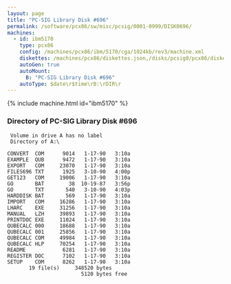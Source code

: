 ```yaml
---
layout: page
title: "PC-SIG Library Disk #696"
permalink: /software/pcx86/sw/misc/pcsig/0001-0999/DISK0696/
machines:
  - id: ibm5170
    type: pcx86
    config: /machines/pcx86/ibm/5170/cga/1024kb/rev3/machine.xml
    diskettes: /machines/pcx86/diskettes.json,/disks/pcsig0/pcx86/diskettes.json
    autoGen: true
    autoMount:
      B: "PC-SIG Library Disk #696"
    autoType: $date\r$time\rB:\rDIR\r
---
```


{% include machine.html id="ibm5170" %}

### Directory of PC-SIG Library Disk #696

     Volume in drive A has no label
     Directory of A:\

    CONVERT  COM      9014   1-17-90   3:10a
    EXAMPLE  QUB      9472   1-17-90   3:10a
    EXPORT   COM     23070   1-17-90   3:10a
    FILES696 TXT      1925   3-10-90   4:00p
    GET123   COM     19006   1-17-90   3:10a
    GO       BAT        38  10-19-87   3:56p
    GO       TXT       540   3-10-90   4:03p
    HARDDISK BAT       569   1-17-90   3:10a
    IMPORT   COM     16286   1-17-90   3:10a
    LHARC    EXE     31256   1-17-90   3:10a
    MANUAL   LZH     39893   1-17-90   3:10a
    PRINTDOC EXE     11024   1-17-90   3:10a
    QUBECALC 000     18688   1-17-90   3:10a
    QUBECALC 001     25856   1-17-90   3:10a
    QUBECALC COM     49984   1-17-90   3:10a
    QUBECALC HLP     70254   1-17-90   3:10a
    README            6281   1-17-90   3:10a
    REGISTER DOC      7102   1-17-90   3:10a
    SETUP    COM      8262   1-17-90   3:10a
           19 file(s)     348520 bytes
                            5120 bytes free
